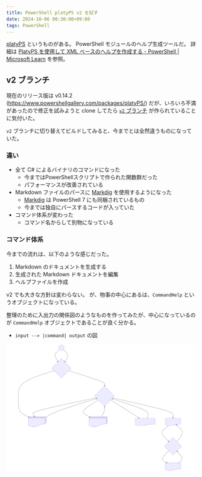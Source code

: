 ```yaml
---
title: PowerShell platyPS v2 を試す
date: 2024-10-06 00:30:00+09:00
tags: PowerShell
---
```


[platyPS] というものがある。
PowerShell モジュールのヘルプ生成ツールだ。
詳細は [PlatyPS を使用して XML ベースのヘルプを作成する - PowerShell | Microsoft Learn](https://learn.microsoft.com/ja-jp/powershell/utility-modules/platyps/create-help-using-platyps?view=ps-modules) を参照。

[platyPS]: https://github.com/PowerShell/platyPS "PowerShell/platyPS: Write PowerShell External Help in Markdown"

## v2 ブランチ
現在のリリース版は v0.14.2 (https://www.powershellgallery.com/packages/platyPS/) だが、いろいろ不満があったので修正を試みようと clone してたら [`v2` ブランチ](https://github.com/PowerShell/platyPS/tree/v2) が作られていることに気付いた。

`v2` ブランチに切り替えてビルドしてみると、今までとは全然違うものになっていた。

### 違い

- 全て C# によるバイナリのコマンドになった
  - 今まではPowerShellスクリプトで作られた関数群だった
  - パフォーマンスが改善されている
- Markdown ファイルのパースに [Markdig] を使用するようになった
  - [Markdig] は PowerShell 7 にも同梱されているもの
  - 今までは独自にパースするコードが入っていた
- コマンド体系が変わった
  - コマンド名からして別物になっている

[Markdig]: https://github.com/xoofx/markdig

### コマンド体系

今までの流れは、以下のような感じだった。

1. Markdown のドキュメントを生成する
2. 生成された Markdown ドキュメントを編集
3. ヘルプファイルを作成

v2 でも大きな方針は変わらない。
が、物事の中心にあるは、`CommandHelp` というオブジェクトになっている。

整理のために入出力の関係図のようなものを作ってみたが、中心になっているのが `CommandHelp` オブジェクトであることが良く分かる。

- `input --> |command| output` の図

![](/img/2024-10-06/mermaid-diagram-2024-10-06-003501.svg)
